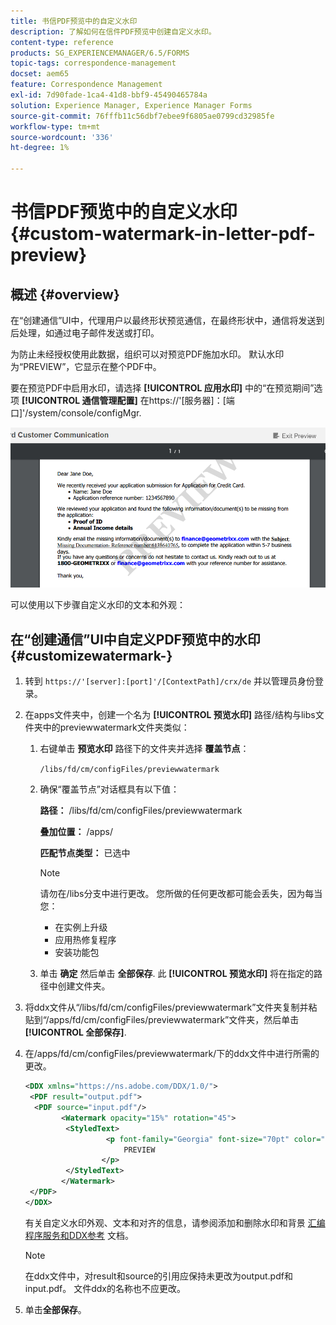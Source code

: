 ```yaml
---
title: 书信PDF预览中的自定义水印
description: 了解如何在信件PDF预览中创建自定义水印。
content-type: reference
products: SG_EXPERIENCEMANAGER/6.5/FORMS
topic-tags: correspondence-management
docset: aem65
feature: Correspondence Management
exl-id: 7d90fade-1ca4-41d8-bbf9-45490465784a
solution: Experience Manager, Experience Manager Forms
source-git-commit: 76fffb11c56dbf7ebee9f6805ae0799cd32985fe
workflow-type: tm+mt
source-wordcount: '336'
ht-degree: 1%

---
```


# 书信PDF预览中的自定义水印{#custom-watermark-in-letter-pdf-preview}

## 概述 {#overview}

在“创建通信”UI中，代理用户以最终形状预览通信，在最终形状中，通信将发送到后处理，如通过电子邮件发送或打印。

为防止未经授权使用此数据，组织可以对预览PDF施加水印。 默认水印为“PREVIEW”，它显示在整个PDF中。

要在预览PDF中启用水印，请选择 **[!UICONTROL 应用水印]** 中的“在预览期间”选项 **[!UICONTROL 通信管理配置]** 在https://&#39;[服务器]：[端口]&#39;/system/console/configMgr.

![默认水印](assets/default-watermark.png)

可以使用以下步骤自定义水印的文本和外观：

## 在“创建通信”UI中自定义PDF预览中的水印 {#customizewatermark-}

1. 转到 `https://'[server]:[port]'/[ContextPath]/crx/de` 并以管理员身份登录。
1. 在apps文件夹中，创建一个名为 **[!UICONTROL 预览水印]** 路径/结构与libs文件夹中的previewwatermark文件夹类似：

   1. 右键单击 **预览水印** 路径下的文件夹并选择 **覆盖节点**：

      `/libs/fd/cm/configFiles/previewwatermark`

   1. 确保“覆盖节点”对话框具有以下值：

      **路径：** /libs/fd/cm/configFiles/previewwatermark

      **叠加位置：** /apps/

      **匹配节点类型：** 已选中

      >[!NOTE]
      >
      >请勿在/libs分支中进行更改。 您所做的任何更改都可能会丢失，因为每当您：
      >
      >    
      >    
      >    * 在实例上升级
      >    * 应用热修复程序
      >    * 安装功能包
      >    
      >

   1. 单击 **确定** 然后单击 **全部保存**. 此 **[!UICONTROL 预览水印]** 将在指定的路径中创建文件夹。

1. 将ddx文件从“/libs/fd/cm/configFiles/previewwatermark”文件夹复制并粘贴到“/apps/fd/cm/configFiles/previewwatermark”文件夹，然后单击 **[!UICONTROL 全部保存]**.
1. 在/apps/fd/cm/configFiles/previewwatermark/下的ddx文件中进行所需的更改。

   ```xml
   <DDX xmlns="https://ns.adobe.com/DDX/1.0/">
    <PDF result="output.pdf">
     <PDF source="input.pdf"/>
           <Watermark opacity="15%" rotation="45">
            <StyledText>
                     <p font-family="Georgia" font-size="70pt" color="black" font-weight="bold">
                         PREVIEW
                    </p>
            </StyledText>
           </Watermark>
    </PDF>
   </DDX>
   ```

   有关自定义水印外观、文本和对齐的信息，请参阅添加和删除水印和背景 [汇编程序服务和DDX参考](https://help.adobe.com/en_US/livecycle/11.0/ddxRef.pdf) 文档。

   >[!NOTE]
   >
   >在ddx文件中，对result和source的引用应保持未更改为output.pdf和input.pdf。 文件ddx的名称也不应更改。

1. 单击&#x200B;**全部保存**。
